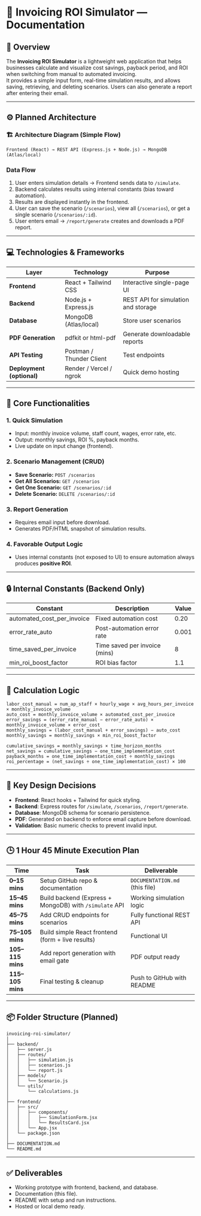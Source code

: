 # 🧾 Invoicing ROI Simulator — Documentation

## 📘 Overview

The **Invoicing ROI Simulator** is a lightweight web application that helps businesses calculate and visualize cost savings, payback period, and ROI when switching from manual to automated invoicing.  
It provides a simple input form, real-time simulation results, and allows saving, retrieving, and deleting scenarios. Users can also generate a report after entering their email.

---

## ⚙️ Planned Architecture

### 🏗 Architecture Diagram (Simple Flow)
```
Frontend (React) → REST API (Express.js + Node.js) → MongoDB (Atlas/local)
```

### Data Flow
1. User enters simulation details → Frontend sends data to `/simulate`.
2. Backend calculates results using internal constants (bias toward automation).
3. Results are displayed instantly in the frontend.
4. User can save the scenario (`/scenarios`), view all (`/scenarios`), or get a single scenario (`/scenarios/:id`).
5. User enters email → `/report/generate` creates and downloads a PDF report.

---

## 💻 Technologies & Frameworks

| Layer | Technology | Purpose |
| --- | --- | --- |
| **Frontend** | React + Tailwind CSS | Interactive single-page UI |
| **Backend** | Node.js + Express.js | REST API for simulation and storage |
| **Database** | MongoDB (Atlas/local) | Store user scenarios |
| **PDF Generation** | pdfkit or html-pdf | Generate downloadable reports |
| **API Testing** | Postman / Thunder Client | Test endpoints |
| **Deployment (optional)** | Render / Vercel / ngrok | Quick demo hosting |

---

## 🧩 Core Functionalities

### 1. Quick Simulation
- Input: monthly invoice volume, staff count, wages, error rate, etc.
- Output: monthly savings, ROI %, payback months.
- Live update on input change (frontend).

### 2. Scenario Management (CRUD)
- **Save Scenario:** `POST /scenarios`
- **Get All Scenarios:** `GET /scenarios`
- **Get One Scenario:** `GET /scenarios/:id`
- **Delete Scenario:** `DELETE /scenarios/:id`

### 3. Report Generation
- Requires email input before download.
- Generates PDF/HTML snapshot of simulation results.

### 4. Favorable Output Logic
- Uses internal constants (not exposed to UI) to ensure automation always produces **positive ROI**.

---

## 🔒 Internal Constants (Backend Only)

| Constant | Description | Value |
| --- | --- | --- |
| automated_cost_per_invoice | Fixed automation cost | 0.20 |
| error_rate_auto | Post-automation error rate | 0.001 |
| time_saved_per_invoice | Time saved per invoice (mins) | 8 |
| min_roi_boost_factor | ROI bias factor | 1.1 |

---

## 🧮 Calculation Logic

```
labor_cost_manual = num_ap_staff × hourly_wage × avg_hours_per_invoice × monthly_invoice_volume
auto_cost = monthly_invoice_volume × automated_cost_per_invoice
error_savings = (error_rate_manual − error_rate_auto) × monthly_invoice_volume × error_cost
monthly_savings = (labor_cost_manual + error_savings) − auto_cost
monthly_savings = monthly_savings × min_roi_boost_factor

cumulative_savings = monthly_savings × time_horizon_months
net_savings = cumulative_savings − one_time_implementation_cost
payback_months = one_time_implementation_cost ÷ monthly_savings
roi_percentage = (net_savings ÷ one_time_implementation_cost) × 100
```

---

## 🧠 Key Design Decisions

- **Frontend**: React hooks + Tailwind for quick styling.
- **Backend**: Express routes for `/simulate`, `/scenarios`, `/report/generate`.
- **Database**: MongoDB schema for scenario persistence.
- **PDF**: Generated on backend to enforce email capture before download.
- **Validation**: Basic numeric checks to prevent invalid input.

---

## 🕒 1 Hour 45 Minute Execution Plan

| Time | Task | Deliverable |
|------|------|--------------|
| **0–15 mins** | Setup GitHub repo & documentation | `DOCUMENTATION.md` (this file) |
| **15–45 mins** | Build backend (Express + MongoDB) with `/simulate` API | Working simulation logic |
| **45–75 mins** | Add CRUD endpoints for scenarios | Fully functional REST API |
| **75–105 mins** | Build simple React frontend (form + live results) | Functional UI |
| **105–115 mins** | Add report generation with email gate | PDF output ready |
| **115–105 mins** | Final testing & cleanup | Push to GitHub with README |

---

## 📦 Folder Structure (Planned)

```
invoicing-roi-simulator/
│
├── backend/
│   ├── server.js
│   ├── routes/
│   │   ├── simulation.js
│   │   ├── scenarios.js
│   │   └── report.js
│   ├── models/
│   │   └── Scenario.js
│   └── utils/
│       └── calculations.js
│
├── frontend/
│   ├── src/
│   │   ├── components/
│   │   │   ├── SimulationForm.jsx
│   │   │   └── ResultsCard.jsx
│   │   └── App.jsx
│   └── package.json
│
├── DOCUMENTATION.md
└── README.md
```

---

## ✅ Deliverables

- Working prototype with frontend, backend, and database.
- Documentation (this file).
- README with setup and run instructions.
- Hosted or local demo ready.
